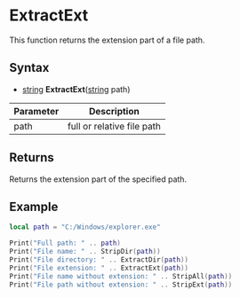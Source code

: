 # ExtractExt #

This function returns the extension part of a file path.

## Syntax ##

- [string](string) **ExtractExt**([string](string) path)

| Parameter | Description |
| --- | --- |
| path | full or relative file path |

## Returns ##

Returns the extension part of the specified path.

## Example
```lua
local path = "C:/Windows/explorer.exe"

Print("Full path: " .. path)
Print("File name: " .. StripDir(path))
Print("File directory: " .. ExtractDir(path))
Print("File extension: " .. ExtractExt(path))	
Print("File name without extension: " .. StripAll(path))
Print("File path without extension: " .. StripExt(path))
```
